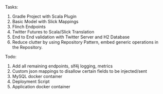 Tasks:

1. Gradle Project with Scala Plugin
2. Basic Model with Slick Mappings
3. Flinch Endpoints
4. Twitter Futures to Scala/Slick Translation
4. End to End validation with Twitter Server and H2 Database
5. Reduce clutter by using Repository Pattern, embed generic operations in the Repository.

Todo:
1. Add all remaining endpoints, slf4j logging, metrics
2. Custom json mappings to disallow certain fields to be injected/sent
3. MySQL docker container
4. Deployment Script
5. Application docker container

